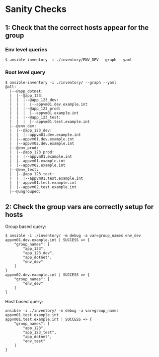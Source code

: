 
# Sanity Checks 

## 1: Check that the correct hosts appear for the group 

### Env level queries

```shell
$ ansible-inventory -i ./inventory/ENV_DEV --graph --yaml

```

### Root level query

```shell
$ ansible-inventory -i ./inventory/ --graph --yaml
@all:
  |--@app_dotnet:
  |  |--@app_123:
  |  |  |--@app_123_dev:
  |  |  |  |--appvm01.dev.example.int
  |  |  |--@app_123_prod:
  |  |  |  |--appvm01.example.int
  |  |  |--@app_123_test:
  |  |  |  |--appvm01.test.example.int
  |--@env_dev:
  |  |--@app_123_dev:
  |  |  |--appvm01.dev.example.int
  |  |--appvm01.dev.example.int
  |  |--appvm02.dev.example.int
  |--@env_prod:
  |  |--@app_123_prod:
  |  |  |--appvm01.example.int
  |  |--appvm01.example.int
  |  |--appvm02.example.int
  |--@env_test:
  |  |--@app_123_test:
  |  |  |--appvm01.test.example.int
  |  |--appvm01.test.example.int
  |  |--appvm02.test.example.int
  |--@ungrouped:

```

## 2: Check the group vars are correctly setup for hosts  

Group based query:
```shell
$ ansible -i ./inventory/ -m debug -a var=group_names env_dev
appvm01.dev.example.int | SUCCESS => {
    "group_names": [
        "app_123",
        "app_123_dev",
        "app_dotnet",
        "env_dev"
    ]
}
appvm02.dev.example.int | SUCCESS => {
    "group_names": [
        "env_dev"
    ]
}

```

Host based query:
```shell
ansible -i ./inventory/ -m debug -a var=group_names appvm01.test.example.int
appvm01.test.example.int | SUCCESS => {
    "group_names": [
        "app_123",
        "app_123_test",
        "app_dotnet",
        "env_test"
    ]
}
```
